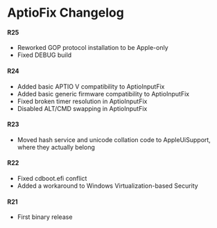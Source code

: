 AptioFix Changelog
==================

#### R25
- Reworked GOP protocol installation to be Apple-only
- Fixed DEBUG build

#### R24
- Added basic APTIO V compatibility to AptioInputFix
- Added basic generic firmware compatibility to AptioInputFix
- Fixed broken timer resolution in AptioInputFix
- Disabled ALT/CMD swapping in AptioInputFix

#### R23
- Moved hash service and unicode collation code to AppleUiSupport, where they actually belong

#### R22
- Fixed cdboot.efi conflict
- Added a workaround to Windows Virtualization-based Security

#### R21
- First binary release
